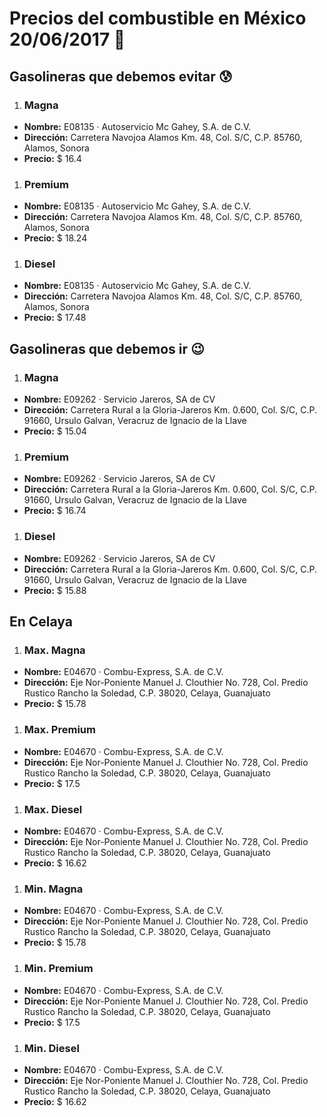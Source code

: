 # Precios del combustible en México 20/06/2017 :car:

## Gasolineras que debemos evitar :cold_sweat:
1. ### Magna
  * **Nombre:** E08135 · Autoservicio Mc Gahey, S.A. de C.V.
  * **Dirección:** Carretera Navojoa Alamos Km. 48, Col. S/C, C.P. 85760, Alamos, Sonora
  * **Precio:** $ 16.4

1. ### Premium
  * **Nombre:** E08135 · Autoservicio Mc Gahey, S.A. de C.V.
  * **Dirección:** Carretera Navojoa Alamos Km. 48, Col. S/C, C.P. 85760, Alamos, Sonora
  * **Precio:** $ 18.24

1. ### Diesel
  * **Nombre:** E08135 · Autoservicio Mc Gahey, S.A. de C.V.
  * **Dirección:** Carretera Navojoa Alamos Km. 48, Col. S/C, C.P. 85760, Alamos, Sonora
  * **Precio:** $ 17.48


## Gasolineras que debemos ir :wink:
1. ### Magna
  * **Nombre:** E09262 · Servicio Jareros, SA de CV
  * **Dirección:** Carretera Rural a la Gloria-Jareros Km. 0.600, Col. S/C, C.P. 91660, Ursulo Galvan, Veracruz de Ignacio de la Llave
  * **Precio:** $ 15.04

1. ### Premium
  * **Nombre:** E09262 · Servicio Jareros, SA de CV
  * **Dirección:** Carretera Rural a la Gloria-Jareros Km. 0.600, Col. S/C, C.P. 91660, Ursulo Galvan, Veracruz de Ignacio de la Llave
  * **Precio:** $ 16.74

1. ### Diesel
  * **Nombre:** E09262 · Servicio Jareros, SA de CV
  * **Dirección:** Carretera Rural a la Gloria-Jareros Km. 0.600, Col. S/C, C.P. 91660, Ursulo Galvan, Veracruz de Ignacio de la Llave
  * **Precio:** $ 15.88


## En Celaya
1. ### Max. Magna
  * **Nombre:** E04670 · Combu-Express, S.A. de C.V.
  * **Dirección:** Eje Nor-Poniente Manuel J. Clouthier No. 728, Col. Predio Rustico Rancho la Soledad, C.P. 38020, Celaya, Guanajuato
  * **Precio:** $ 15.78

1. ### Max. Premium
  * **Nombre:** E04670 · Combu-Express, S.A. de C.V.
  * **Dirección:** Eje Nor-Poniente Manuel J. Clouthier No. 728, Col. Predio Rustico Rancho la Soledad, C.P. 38020, Celaya, Guanajuato
  * **Precio:** $ 17.5

1. ### Max. Diesel
  * **Nombre:** E04670 · Combu-Express, S.A. de C.V.
  * **Dirección:** Eje Nor-Poniente Manuel J. Clouthier No. 728, Col. Predio Rustico Rancho la Soledad, C.P. 38020, Celaya, Guanajuato
  * **Precio:** $ 16.62
1. ### Min. Magna
  * **Nombre:** E04670 · Combu-Express, S.A. de C.V.
  * **Dirección:** Eje Nor-Poniente Manuel J. Clouthier No. 728, Col. Predio Rustico Rancho la Soledad, C.P. 38020, Celaya, Guanajuato
  * **Precio:** $ 15.78

1. ### Min. Premium
  * **Nombre:** E04670 · Combu-Express, S.A. de C.V.
  * **Dirección:** Eje Nor-Poniente Manuel J. Clouthier No. 728, Col. Predio Rustico Rancho la Soledad, C.P. 38020, Celaya, Guanajuato
  * **Precio:** $ 17.5

1. ### Min. Diesel
  * **Nombre:** E04670 · Combu-Express, S.A. de C.V.
  * **Dirección:** Eje Nor-Poniente Manuel J. Clouthier No. 728, Col. Predio Rustico Rancho la Soledad, C.P. 38020, Celaya, Guanajuato
  * **Precio:** $ 16.62